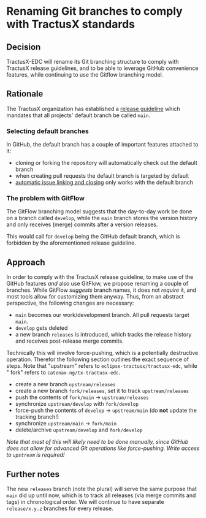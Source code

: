 # Renaming Git branches to comply with TractusX standards

## Decision

TractusX-EDC will rename its Git branching structure to comply with TractusX release guidelines, and to be able to
leverage
GitHub convenience features, while continuing to use the Gitflow branching model.

## Rationale

The TractusX organization has established
a [release guideline](https://eclipse-tractusx.github.io/docs/release/trg-2/trg-2-1/) which mandates that all projects'
default branch be called `main`.

### Selecting default branches

In GitHub, the default branch has a couple of important features attached to it:

- cloning or forking the repository will automatically check out the default branch
- when creating pull requests the default branch is targeted by default
- [automatic issue linking and closing](https://docs.github.com/en/issues/tracking-your-work-with-issues/linking-a-pull-request-to-an-issue)
  only works with the default branch

### The problem with GitFlow

The GitFlow branching model suggests that the day-to-day work be done on a branch called `develop`, while the `main`
branch stores the version history and only receives (merge) commits after a version releases.

This would call for `develop` being the GitHub default branch, which is forbidden by the aforementioned release
guideline.

## Approach

In order to comply with the TractusX release guideline, to make use of the GitHub features _and_ also use GitFlow, we
propose renaming a couple of branches. While GitFlow _suggests_ branch names, it does not _require_ it, and most
tools allow for customizing them anyway. Thus, from an abstract perspective, the following changes are necessary:

- `main` becomes our work/development branch. All pull requests target `main`.
- `develop` gets deleted
- a new branch `releases` is introduced, which tracks the release history and receives post-release merge commits.

Technically this will involve force-pushing, which is a potentially destructive operation. Therefor the following
section outlines the exact sequence of steps. Note that "upstream" refers to `eclipse-tractusx/tractusx-edc`, while "
fork" refers to `catenax-ng/tx-tractusx-edc`.

- create a new branch `upstream/releases`
- create a new branch `fork/releases`, set it to track `upstream/releases`
- push the contents of `fork/main` -> `upstream/releases`
- synchronize `upstream/develop` with `fork/develop`
- force-push the contents of `develop` -> `upstream/main` (do **not** update the tracking branch!)
- synchronize `upstream/main` -> `fork/main`
- delete/archive `upstream/develop` and `fork/develop`

_Note that most of this will likely need to be done manually, since GitHub does not allow for advanced Git operations
like force-pushing. Write access to `upstream` is required!_

## Further notes

The new `releases` branch (note the plural) will serve the same purpose that `main` did up until now, which is to track
all releases (via merge commits and tags) in chronological order. We will continue to have separate `release/x.y.z`
branches for every release.
